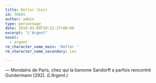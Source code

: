 ```yaml
---
title: Keller (Les)
id: 76601
author: admin
type: personnage
date: 2010-03-09T10:22:27+00:00
excerpt: "L'Argent"
novel:
  - argent
rm_character_name_main: 'Keller '
rm_character_name_secondary: Les

---
```

— Mondains de Paris, chez qui la baronne Sandorff a parfois rencontré Gundermann [292]. _(L&rsquo;Argent.)_